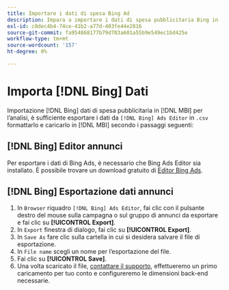 ```yaml
---
title: Importare i dati di spesa Bing Ad
description: Impara a importare i dati di spesa pubblicitaria Bing in [!DNL MBI] per l'analisi.
exl-id: c8dec4b4-74ce-41b2-a77d-403fe44e2816
source-git-commit: fa954868177b79d703a601a55b9e549ec1bd425e
workflow-type: tm+mt
source-wordcount: '157'
ht-degree: 0%

---
```


# Importa [!DNL Bing] Dati

Importazione [!DNL Bing] dati di spesa pubblicitaria in [!DNL MBI] per l’analisi, è sufficiente esportare i dati da `[!DNL Bing] Ads Editor` in `.csv` formattarlo e caricarlo in [!DNL MBI] secondo i passaggi seguenti:

## [!DNL Bing] Editor annunci

Per esportare i dati di Bing Ads, è necessario che Bing Ads Editor sia installato. È possibile trovare un download gratuito di [Editor Bing Ads](https://advertise.bingads.microsoft.com/en-us/bingads-editor).

## [!DNL Bing] Esportazione dati annunci

1. In `Browser` riquadro `[!DNL Bing] Ads Editor`, fai clic con il pulsante destro del mouse sulla campagna o sul gruppo di annunci da esportare e fai clic su **[!UICONTROL Export]**.
1. In `Export` finestra di dialogo, fai clic su **[!UICONTROL Export]**.
1. In `Save As` fare clic sulla cartella in cui si desidera salvare il file di esportazione.
1. In `File name` scegli un nome per l’esportazione del file.
1. Fai clic su **[!UICONTROL Save]**.
1. Una volta scaricato il file,  [contattare il supporto](https://experienceleague.adobe.com/docs/commerce-knowledge-base/kb/troubleshooting/miscellaneous/mbi-service-policies.html?lang=en), effettueremo un primo caricamento per tuo conto e configureremo le dimensioni back-end necessarie.
